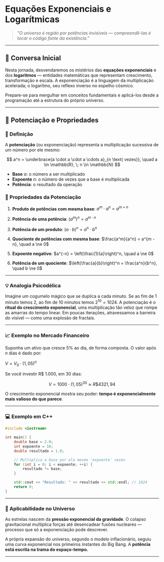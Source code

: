 # Equações Exponenciais e Logarítmicas

> *"O universo é regido por potências invisíveis — compreendê-las é tocar o código fonte da existência."*

---

## 🌟 Conversa Inicial

Nesta jornada, desvendaremos os mistérios das **equações exponenciais** e dos **logaritmos** — entidades matemáticas que representam crescimento, transformação e escala. A exponenciação é a linguagem da multiplicação acelerada; o logaritmo, seu reflexo inverso no espelho cósmico.

Prepare-se para mergulhar em conceitos fundamentais e aplicá-los desde a programação até a estrutura do próprio universo.

---

## 🔹 Potenciação e Propriedades

### 📘 Definição

A **potenciação** (ou exponenciação) representa a multiplicação sucessiva de um número por ele mesmo:

$$
a^n = \underbrace{a \cdot a \cdot a \cdots a}_{n \text{ vezes}}, \quad a \in \mathbb{R}, \; n \in \mathbb{N}
$$

* **Base** $a$: o número a ser multiplicado
* **Expoente** $n$: o número de vezes que a base é multiplicada
* **Potência**: o resultado da operação

### 🔧 Propriedades da Potenciação

1. **Produto de potências com mesma base**:
   $a^m \cdot a^n = a^{m+n}$

2. **Potência de uma potência**:
   $(a^m)^n = a^{m \cdot n}$

3. **Potência de um produto**:
   $(a \cdot b)^n = a^n \cdot b^n$

4. **Quociente de potências com mesma base**:
   $\frac{a^m}{a^n} = a^{m - n}, \quad a \ne 0$

5. **Expoente negativo**:
   $a^{-n} = \left(\frac{1}{a}\right)^n, \quad a \ne 0$

6. **Potência de um quociente**:
   $\left(\frac{a}{b}\right)^n = \frac{a^n}{b^n}, \quad b \ne 0$

---

### 💡 Analogia Psicodélica

Imagine um cogumelo mágico que se duplica a cada minuto. Se ao fim de 1 minuto temos 2, ao fim de 10 minutos temos $2^{10} = 1024$. A potenciação é o **ritual do crescimento exponencial**, uma multiplicação tão veloz que rompe as amarras do tempo linear. Em poucas iterações, atravessamos a barreira do visível — como uma explosão de fractais.

---

### 📈 Exemplo no Mercado Financeiro

Suponha um ativo que cresce 5% ao dia, de forma composta. O valor após $n$ dias é dado por:

$V = V_0 \cdot (1{,}05)^n$

Se você investir R\$ 1.000, em 30 dias:

$$V = 1000 \cdot (1{,}05)^{30} \approx R\$ 4321,94$$

O crescimento exponencial mostra seu poder: **tempo é exponencialmente mais valioso do que parece**.

---

### 💻 Exemplo em C++

```cpp
#include <iostream>

int main() {
    double base = 2.0;
    int expoente = 10;
    double resultado = 1.0;

    // Multiplica a base por ela mesma 'expoente' vezes
    for (int i = 0; i < expoente; ++i) {
        resultado *= base;
    }

    std::cout << "Resultado: " << resultado << std::endl; // 1024
    return 0;
}
```

---

### 🌌 Aplicabilidade no Universo

As estrelas nascem da **pressão exponencial da gravidade**. O colapso gravitacional multiplica forças até desencadear fusões nucleares — processo que só a exponenciação pode descrever.

A própria expansão do universo, segundo o modelo inflacionário, seguiu uma curva exponencial nos primeiros instantes do Big Bang. A **potência está escrita na trama do espaço-tempo.**

---
